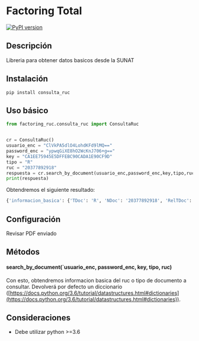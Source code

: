 # Factoring Total
[![PyPI version](https://badge.fury.io/py/nazk.svg)](https://pypi.org/project/FactoringTotal)


## Descripción
Libreria para obtener datos basicos desde la SUNAT

## Instalación
```
pip install consulta_ruc
```

## Uso básico
```python
from factoring_ruc.consulta_ruc import ConsultaRuc


cr = ConsultaRuc()
usuario_enc = "ClVkPA5dlO4LohdKFd9lMQ=="
password_enc = "ypwqGiXE8hO2WcKnJ706+g=="
key = "CA1EE75945E5DFFEBC90CADA1E90CF9D"
tipo = "R"
ruc = "20377892918"
respuesta = cr.search_by_document(usuario_enc,password_enc,key,tipo,ruc)
print(respuesta)
```

Obtendremos el siguiente resultado:

```python
{'informacion_basica': {'TDoc': 'R', 'NDoc': '20377892918', 'RelTDoc': '', 'RelNDoc': '', 'RazSoc': 'LEASING TOTAL S.A', 'NomCom': '-', 'TipCon': 'SOCIEDAD ANONIMA', 'IniAct': '1997-10-14', 'ActEco': 'ARRENDAMIENTO CON OPCION DE COMPRA', 'FchInsRRPP': '1998-01-15', 'NumParReg': '-', 'Fol': '-', 'Asi': '-', 'AgeRet': 'S', 'ApeMat': '', 'ApePat': '', 'Nom': '', 'DigVer': '', 'Sex': '', 'FecNac': '0000-00-00', 'EstCon': 'ACTIVO', 'EstDom': 'HABIDO'}, 'informacion_general': {'Direcc': [{'Direccion': 'AVENIDA CIRCUNVALACION CLUB GOLF  NRO 134 SANTIAGO DE SURCO - LIMA - LIMA (TORRE 2 PISO 16)', 'Fuente': 'SUNAT - DOMICILIO FISCAL'}, {'Direccion': 'AVENIDA J PARDO  NRO. 231 MIRAFLORES - LIMA - LIMA (PISO 11 OFICINA 1101)', 'Fuente': 'SUNAT - OF.ADMINIST.'}], 'RepLeg': [{'TDOC': 'D', 'NDOC': '09377548', 'Nombre': 'RUIZ SANDOVAL SILVIA LILIANA', 'FecIniCar': '2013-01-22', 'Cargo': 'APODERADO'}, {'TDOC': 'D', 'NDOC': '30862793    ', 'Nombre': 'NUÑEZ MOLLEAPASA DAVID ANIBAL', 'FecIniCar': '1998-08-16', 'Cargo': 'GERENTE GRAL'}, {'TDOC': 'D', 'NDOC': '42848529', 'Nombre': 'ROSAS AVALOS AARON DIEGO', 'FecIniCar': '2013-07-04', 'Cargo': 'APODERADO'}]}}
```

## Configuración

Revisar PDF enviado

## Métodos

#### search_by_document(`usuario_enc, password_enc, key, tipo, ruc)
Con esto, obtendremos informacion basica del ruc o tipo de documento a consultar. Devolverá por defecto un diccionario ([https://docs.python.org/3.6/tutorial/datastructures.html#dictionaries](https://docs.python.org/3.6/tutorial/datastructures.html#dictionaries)).

## Consideraciones
* Debe utilizar python >=3.6

